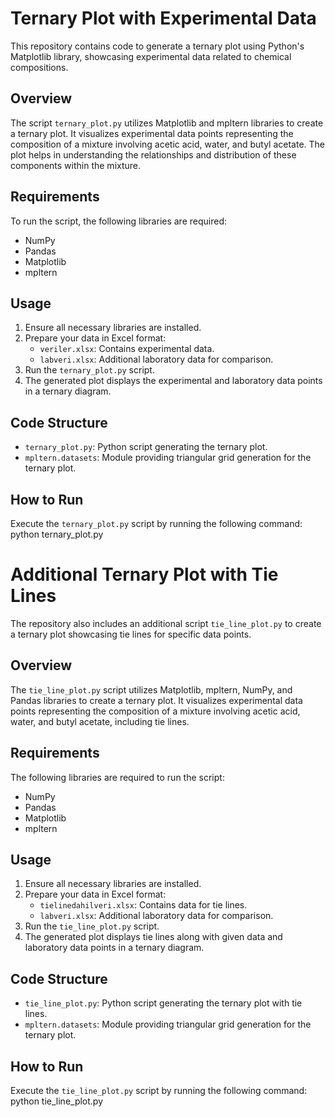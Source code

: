 # Ternary Plot with Experimental Data

This repository contains code to generate a ternary plot using Python's Matplotlib library, showcasing experimental data related to chemical compositions.

## Overview

The script `ternary_plot.py` utilizes Matplotlib and mpltern libraries to create a ternary plot. It visualizes experimental data points representing the composition of a mixture involving acetic acid, water, and butyl acetate. The plot helps in understanding the relationships and distribution of these components within the mixture.

## Requirements

To run the script, the following libraries are required:
- NumPy
- Pandas
- Matplotlib
- mpltern

## Usage

1. Ensure all necessary libraries are installed.
2. Prepare your data in Excel format:
   - `veriler.xlsx`: Contains experimental data.
   - `labveri.xlsx`: Additional laboratory data for comparison.
3. Run the `ternary_plot.py` script.
4. The generated plot displays the experimental and laboratory data points in a ternary diagram.

## Code Structure

- `ternary_plot.py`: Python script generating the ternary plot.
- `mpltern.datasets`: Module providing triangular grid generation for the ternary plot.

## How to Run

Execute the `ternary_plot.py` script by running the following command:
python ternary_plot.py


# Additional Ternary Plot with Tie Lines

The repository also includes an additional script `tie_line_plot.py` to create a ternary plot showcasing tie lines for specific data points.

## Overview

The `tie_line_plot.py` script utilizes Matplotlib, mpltern, NumPy, and Pandas libraries to create a ternary plot. It visualizes experimental data points representing the composition of a mixture involving acetic acid, water, and butyl acetate, including tie lines.

## Requirements

The following libraries are required to run the script:
- NumPy
- Pandas
- Matplotlib
- mpltern

## Usage

1. Ensure all necessary libraries are installed.
2. Prepare your data in Excel format:
   - `tielinedahilveri.xlsx`: Contains data for tie lines.
   - `labveri.xlsx`: Additional laboratory data for comparison.
3. Run the `tie_line_plot.py` script.
4. The generated plot displays tie lines along with given data and laboratory data points in a ternary diagram.

## Code Structure

- `tie_line_plot.py`: Python script generating the ternary plot with tie lines.
- `mpltern.datasets`: Module providing triangular grid generation for the ternary plot.

## How to Run

Execute the `tie_line_plot.py` script by running the following command:
python tie_line_plot.py

